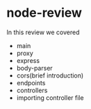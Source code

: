 # node-review
In this review we covered
* main
* proxy
* express
* body-parser
* cors(brief introduction)
* endpoints
* controllers
* importing controller file
